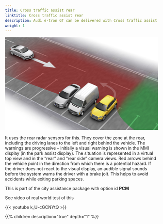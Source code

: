 ```yaml
---
title: Cross traffic assist rear
linktitle: Cross traffic assist rear
description: Audi e-tron GT can be delivered with Cross traffic assist rear. This assist system warns the driver of approaching vehicles it deems critical when slowly backing up, such as when pulling out of a perpendicular parking spot. 
weight: 1
---
```



![Cross traffic assist rear](crosstrafficrear.jpg "Cross traffic assist rear")

It uses the rear radar sensors for this. They cover the zone at the rear, including the driving lanes to the left and right behind the vehicle. The warnings are progressive – initially a visual warning is shown in the MMI display (in the park assist display). The situation is represented in a virtual top view and in the “rear” and “rear side” camera views. Red arrows behind the vehicle point in the direction from which there is a potential hazard. If the driver does not react to the visual display, an audible signal sounds before the system warns the driver with a brake jolt. This helps to avoid accidents while exiting parking spaces.

This is part of the city assistance package with option id **PCM**

See video of real world test of this

{{< youtube k_U-cGCNYtQ >}}

{{% children description="true" depth="1" %}}
